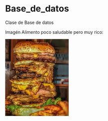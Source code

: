 # Base_de_datos
Clase de Base de datos

Imagén Alimento poco saludable pero muy rico:

![alt text](https://github.com/abarretopo/Base_de_datos/blob/Imagen/hamburguesa.jpg)

